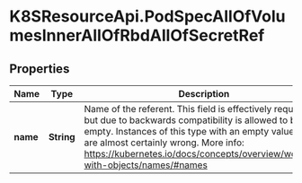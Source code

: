 # K8SResourceApi.PodSpecAllOfVolumesInnerAllOfRbdAllOfSecretRef

## Properties

Name | Type | Description | Notes
------------ | ------------- | ------------- | -------------
**name** | **String** | Name of the referent. This field is effectively required, but due to backwards compatibility is allowed to be empty. Instances of this type with an empty value here are almost certainly wrong. More info: https://kubernetes.io/docs/concepts/overview/working-with-objects/names/#names | [optional] [default to &#39;&#39;]


